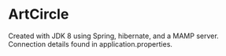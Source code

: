 # ArtCircle
Created with JDK 8 using Spring, hibernate, and a MAMP server. Connection details found in application.properties.
